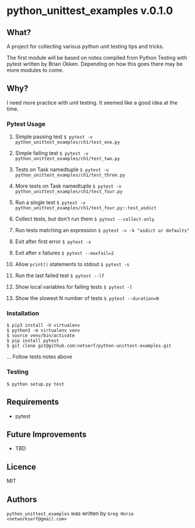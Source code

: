 # python_unittest_examples v.0.1.0

## What?
A project for collecting various python unit testing tips and tricks.

The first module will be based on notes compiled from Python Testing with pytest
written by Brian Okken. Depending on how this goes there may be more modules to
come.

## Why?
I need more practice with unit testing. It seemed like a good idea at the time.

### Pytest Usage
1. Simple passing test
`$ pytest -v python_unittest_examples/ch1/test_one.py`

2. Simple failing test
`$ pytest -v python_unittest_examples/ch1/test_two.py`

3. Tests on Task namedtuple
`$ pytest -v python_unittest_examples/ch1/test_three.py`

4. More tests on Task namedtuple
`$ pytest -v python_unittest_examples/ch1/test_four.py`

5. Run a single test
`$ pytest -v python_unittest_examples/ch1/test_four.py::test_asdict`

6. Collect tests, but don't run them
`$ pytest --collect-only`

7. Run tests matching an expression
`$ pytest -v -k "asdict or defaults"`

8. Exit after first error
`$ pytest -x`

9. Exit after x failures
`$ pytest --maxfail=2`

10. Allow `print()` statements to stdout
`$ pytest -s`

11. Run the last failed test
`$ pytest --lf`

12. Show local variables for failing tests
`$ pytest -l`

13. Show the slowest N number of tests
`$ pytest --duration=N`

### Installation
```
$ pip3 install -U virtualenv
$ python3 -m virtualenv venv
$ source venv/bin/activate
$ pip install pytest
$ git clone git@github.com:netserf/python-unittest-examples.git
```
... Follow tests notes above

### Testing
```
$ python setup.py test
```

## Requirements
- pytest

## Future Improvements
- TBD

## Licence
MIT

## Authors
`python_unittest_examples` was written by `Greg Horie <networkserf@gmail.com>`

